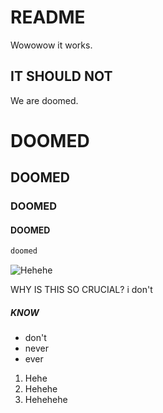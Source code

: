 # README

Wowowow it works.

## IT SHOULD NOT

We are doomed.
# DOOMED
## DOOMED
### DOOMED
#### DOOMED
```bash
doomed
```
![Hehehe](https://avatars.githubusercontent.com/u/34322869?v=4)

WHY IS THIS SO CRUCIAL?
i don't
##### KNOW
- don't
- never
- ever

1. Hehe
2. Hehehe
3. Hehehehe
